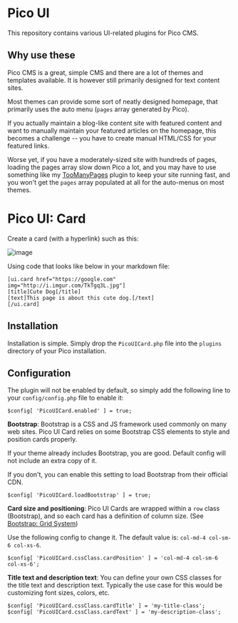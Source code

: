 # Pico UI

This repository contains various UI-related plugins for Pico CMS.

## Why use these

Pico CMS is a great, simple CMS and there are a lot of themes and templates available. It is however
still primarily designed for text content sites.

Most themes can provide some sort of neatly designed homepage, that primarily uses the auto menu
(`pages` array generated by Pico).

If you actually maintain a blog-like content site with featured content and want to manually maintain
your featured articles on the homepage, this becomes a challenge -- you have to create manual HTML/CSS
for your featured links.

Worse yet, if you have a moderately-sized site with hundreds of pages, loading the pages array slow
down Pico a lot, and you may have to use something like my [TooManyPages](https://github.com/bigicoin/PicoTooManyPages)
plugin to keep your site running fast, and you won't get the `pages` array populated at all for the
auto-menus on most themes.

# Pico UI: Card

Create a card (with a hyperlink) such as this:

![image](https://cloud.githubusercontent.com/assets/5854176/24847145/fc8b6728-1d73-11e7-9f25-11b93a3ae564.png)

Using code that looks like below in your markdown file:

```
[ui.card href="https://google.com" img="http://i.imgur.com/TkTgq3L.jpg"]
[title]Cute Dog[/title]
[text]This page is about this cute dog.[/text]
[/ui.card]
```

## Installation

Installation is simple. Simply drop the `PicoUICard.php` file into the `plugins` directory of your Pico installation.

## Configuration

The plugin will not be enabled by default, so simply add the following line to your
`config/config.php` file to enable it:

```
$config[ 'PicoUICard.enabled' ] = true;
```

**Bootstrap**: Bootstrap is a CSS and JS framework used commonly on many web sites. Pico UI Card relies on
some Bootstrap CSS elements to style and position cards properly.

If your theme already includes Bootstrap, you are good. Default config will not include an extra copy of it.

If you don't, you can enable this setting to load Bootstrap from their official CDN.

```
$config[ 'PicoUICard.loadBootstrap' ] = true;
```

**Card size and positioning**: Pico UI Cards are wrapped within a `row` class (Bootstrap), and so each card
has a definition of column size. (See [Bootstrap: Grid System](http://getbootstrap.com/css/#grid))

Use the following config to change it. The default value is: `col-md-4 col-sm-6 col-xs-6`.

```
$config[ 'PicoUICard.cssClass.cardPosition' ] = 'col-md-4 col-sm-6 col-xs-6';
```

**Title text and description text**: You can define your own CSS classes for the title text and description text.
Typically the use case for this would be customizing font sizes, colors, etc.

```
$config[ 'PicoUICard.cssClass.cardTitle' ] = 'my-title-class';
$config[ 'PicoUICard.cssClass.cardText' ] = 'my-description-class';
```
